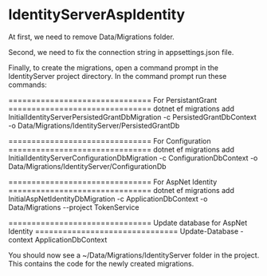 # IdentityServerAspIdentity


At first, we need to remove Data/Migrations folder.

Second, we need to fix the connection string in appsettings.json file.

Finally, to create the migrations, open a command prompt in the IdentityServer project directory. In the command prompt run these commands:

=============================== For PersistantGrant ===============================
dotnet ef migrations add InitialIdentityServerPersistedGrantDbMigration -c PersistedGrantDbContext -o Data/Migrations/IdentityServer/PersistedGrantDb

=============================== For Configuration ===============================
dotnet ef migrations add InitialIdentityServerConfigurationDbMigration -c ConfigurationDbContext -o Data/Migrations/IdentityServer/ConfigurationDb

=============================== For AspNet Identity ===============================
dotnet ef migrations add InitialAspNetIdentityDbMigration -c ApplicationDbContext -o Data/Migrations --project TokenService

=============================== Update database for AspNet Identity ===============================
Update-Database -context ApplicationDbContext

You should now see a ~/Data/Migrations/IdentityServer folder in the project. This contains the code for the newly created migrations.
